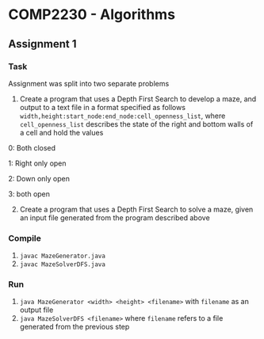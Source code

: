 
# COMP2230 - Algorithms
## Assignment 1
### Task
Assignment was split into two separate problems

1. Create a program that uses a Depth First Search to develop a maze, and output to a text file in a format specified as follows `width,height:start_node:end_node:cell_openness_list`, where `cell_openness_list` describes the state of the right and bottom walls of a cell and hold the values

0: Both closed

1: Right only open

2: Down only open

3: both open

2. Create a program that uses a Depth First Search to solve a maze, given an input file generated from the program described above

### Compile
1. `javac MazeGenerator.java`
2. `javac MazeSolverDFS.java`

### Run
1. `java MazeGenerator <width> <height> <filename>` with `filename` as an output file
2. `java MazeSolverDFS <filename>` where `filename` refers to a file generated from the previous step

